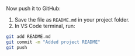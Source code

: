Now push it to GitHub:

1. Save the file as `README.md` in your project folder.
2. In VS Code terminal, run:

```bash
git add README.md
git commit -m "Added project README"
git push
